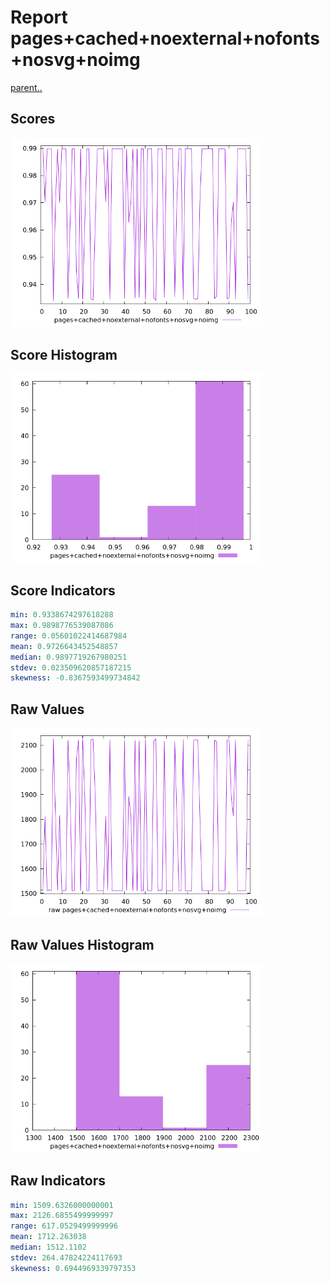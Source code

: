 # Report pages+cached+noexternal+nofonts+nosvg+noimg

[parent..](./..)  


## Scores

![score](./score.png)  

## Score Histogram

![hist](./hist.png)  

## Score Indicators

```yaml
min: 0.9338674297618288
max: 0.9898776539087086
range: 0.05601022414687984
mean: 0.9726643452548857
median: 0.9897719267980251
stdev: 0.023509620857187215
skewness: -0.8367593499734842

```

## Raw Values

![raw](./raw.png)  

## Raw Values Histogram

![raw hist](./raw_hist.png)  

## Raw Indicators

```yaml
min: 1509.6326000000001
max: 2126.6855499999997
range: 617.0529499999996
mean: 1712.263038
median: 1512.1102
stdev: 264.47824224117693
skewness: 0.6944969339797353

```

<style>
  img {
    max-width: 80%;
  }
</style>
      
